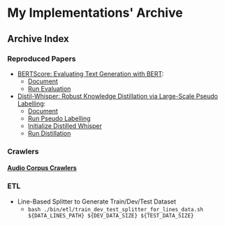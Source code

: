 # My Implementations' Archive

## Archive Index
### Reproduced Papers
* [BERTScore: Evaluating Text Generation with BERT](https://arxiv.org/abs/1904.09675): 
    * [Document](https://github.com/innerNULL/mia/tree/main/bin/evaluation/text_summarisation)
    * [Run Evaluation](https://github.com/innerNULL/mia/blob/main/bin/evaluation/text_summarisation/eval_all_in_one_standalone.py)
* [Distil-Whisper: Robust Knowledge Distillation via Large-Scale Pseudo Labelling](https://arxiv.org/abs/2311.00430): 
    * [Document](https://github.com/innerNULL/mia/tree/main/bin/model/whisper_and_distil_whisper)
    * [Run Pseudo Labelling](https://github.com/innerNULL/mia/blob/main/bin/model/whisper_and_distil_whisper/run_pseudo_labelling.py)
    * [Initialize Distilled Whisper](https://github.com/innerNULL/mia/blob/main/bin/model/whisper_and_distil_whisper/create_student_model.py)
    * [Run Distillation](https://github.com/innerNULL/mia/blob/main/bin/model/whisper_and_distil_whisper/run_distillation.py)

### Crawlers
#### [Audio Corpus Crawlers](https://github.com/innerNULL/mia/tree/main/bin/crawl/audio)

### ETL
* Line-Based Splitter to Generate Train/Dev/Test Dataset
    * `bash ./bin/etl/train_dev_test_splitter_for_lines_data.sh ${DATA_LINES_PATH} ${DEV_DATA_SIZE} ${TEST_DATA_SIZE}`
